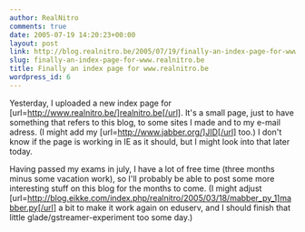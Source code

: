 ```yaml
---
author: RealNitro
comments: true
date: 2005-07-19 14:20:23+00:00
layout: post
link: http://blog.realnitro.be/2005/07/19/finally-an-index-page-for-www.realnitro.be/
slug: finally-an-index-page-for-www.realnitro.be
title: Finally an index page for www.realnitro.be
wordpress_id: 6
---
```


Yesterday, I uploaded a new index page for [url=http://www.realnitro.be/]realnitro.be[/url]. It's a small page, just to have something that refers to this blog, to some sites I made and to my e-mail adress. (I might add my [url=http://www.jabber.org/]JID[/url] too.) I don't know if the page is working in IE as it should, but I might look into that later today.

Having passed my exams in july, I have a lot of free time (three months minus some vacation work), so I'll probably be able to post some more interesting stuff on this blog for the months to come. (I might adjust [url=http://blog.eikke.com/index.php/realnitro/2005/03/18/mabber_py_1]mabber.py[/url] a bit to make it work again on eduserv, and I should finish that little glade/gstreamer-experiment too some day.)

